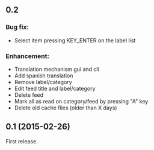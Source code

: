 ## 0.2

### Bug fix:

- Select item pressing KEY_ENTER on the label list

### Enhancement:

- Translation mechanism gui and cli
- Add spanish translation
- Remove label/category
- Edit feed title and label/category
- Delete feed
- Mark all as read on category/feed by pressing "A" key
- Delete old cache files (older than X days)

## 0.1 (2015-02-26)

First release. 

